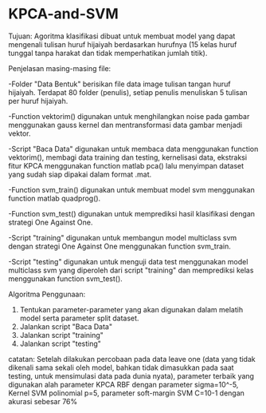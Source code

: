 # KPCA-and-SVM
Tujuan: Agoritma klasifikasi dibuat untuk membuat model yang dapat mengenali tulisan huruf hijaiyah berdasarkan hurufnya (15 kelas huruf tunggal tanpa harakat dan tidak memperhatikan jumlah titik).

Penjelasan masing-masing file:

-Folder "Data Bentuk" berisikan file data image tulisan tangan huruf hijaiyah. Terdapat 80 folder (penulis), setiap penulis menuliskan 5 tulisan per huruf hijaiyah.

-Function vektorim() digunakan untuk menghilangkan noise pada gambar menggunakan gauss kernel dan mentransformasi data gambar menjadi vektor.

-Script "Baca Data" digunakan untuk membaca data menggunakan function vektorim(), membagi data training dan testing, kernelisasi data, ekstraksi fitur KPCA menggunakan function matlab pca() lalu menyimpan dataset yang sudah siap dipakai dalam format .mat.

-Function svm_train() digunakan untuk membuat model svm menggunakan function matlab quadprog().

-Function svm_test() digunakan untuk memprediksi hasil klasifikasi dengan strategi One Against One.

-Script "training" digunakan untuk membangun model multiclass svm dengan strategi One Against One menggunakan function svm_train.

-Script "testing" digunakan untuk menguji data test menggunakan model multiclass svm yang diperoleh dari script "training" dan memprediksi kelas menggunakan function svm_test().

Algoritma Penggunaan:
1. Tentukan parameter-parameter yang akan digunakan dalam melatih model serta parameter split dataset.
2. Jalankan script "Baca Data"
3. Jalankan script "training"
4. Jalankan script "testing"

catatan: Setelah dilakukan percobaan pada data leave one (data yang tidak dikenali sama sekali oleh model, bahkan tidak dimasukkan pada saat testing, untuk mensimulasi data pada dunia nyata), parameter terbaik yang digunakan alah parameter KPCA RBF dengan parameter sigma=10^-5, Kernel SVM polinomial p=5, parameter soft-margin SVM C=10-1 dengan akurasi sebesar 76%
